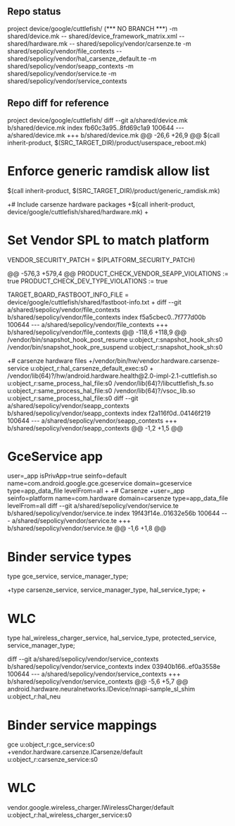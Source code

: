 ## Repo status 

project device/google/cuttlefish/               (*** NO BRANCH ***)
 -m     shared/device.mk
 --     shared/device_framework_matrix.xml
 --     shared/hardware.mk
 --     shared/sepolicy/vendor/carsenze.te
 -m     shared/sepolicy/vendor/file_contexts
 --     shared/sepolicy/vendor/hal_carsenze_default.te
 -m     shared/sepolicy/vendor/seapp_contexts
 -m     shared/sepolicy/vendor/service.te
 -m     shared/sepolicy/vendor/service_contexts

## Repo diff for reference

project device/google/cuttlefish/
diff --git a/shared/device.mk b/shared/device.mk
index fb60c3a95..8fd69c1a9 100644
--- a/shared/device.mk
+++ b/shared/device.mk
@@ -26,6 +26,9 @@ $(call inherit-product, $(SRC_TARGET_DIR)/product/userspace_reboot.mk)
 # Enforce generic ramdisk allow list
 $(call inherit-product, $(SRC_TARGET_DIR)/product/generic_ramdisk.mk)
 
+# Include carsenze hardware packages
+$(call inherit-product, device/google/cuttlefish/shared/hardware.mk)
+
 # Set Vendor SPL to match platform
 VENDOR_SECURITY_PATCH = $(PLATFORM_SECURITY_PATCH)
 
@@ -576,3 +579,4 @@ PRODUCT_CHECK_VENDOR_SEAPP_VIOLATIONS := true
 PRODUCT_CHECK_DEV_TYPE_VIOLATIONS := true
 
 TARGET_BOARD_FASTBOOT_INFO_FILE = device/google/cuttlefish/shared/fastboot-info.txt
+
diff --git a/shared/sepolicy/vendor/file_contexts b/shared/sepolicy/vendor/file_contexts
index f5a5cbec0..7f777d00b 100644
--- a/shared/sepolicy/vendor/file_contexts
+++ b/shared/sepolicy/vendor/file_contexts
@@ -118,6 +118,9 @@
 /vendor/bin/snapshot_hook_post_resume u:object_r:snapshot_hook_sh:s0
 /vendor/bin/snapshot_hook_pre_suspend u:object_r:snapshot_hook_sh:s0
 
+# carsenze hardware files
+/vendor/bin/hw/vendor\.hardware\.carsenze-service u:object_r:hal_carsenze_default_exec:s0
+
 /vendor/lib(64)?/hw/android\.hardware\.health@2\.0-impl-2\.1-cuttlefish\.so  u:object_r:same_process_hal_file:s0
 /vendor/lib(64)?/libcuttlefish_fs.so  u:object_r:same_process_hal_file:s0
 /vendor/lib(64)?/vsoc_lib.so  u:object_r:same_process_hal_file:s0
diff --git a/shared/sepolicy/vendor/seapp_contexts b/shared/sepolicy/vendor/seapp_contexts
index f2a116f0d..04146f219 100644
--- a/shared/sepolicy/vendor/seapp_contexts
+++ b/shared/sepolicy/vendor/seapp_contexts
@@ -1,2 +1,5 @@
 # GceService app
 user=_app isPrivApp=true seinfo=default name=com.android.google.gce.gceservice domain=gceservice type=app_data_file levelFrom=all
+
+# Carsenze
+user=_app seinfo=platform name=com.hardware domain=carsenze type=app_data_file levelFrom=all
diff --git a/shared/sepolicy/vendor/service.te b/shared/sepolicy/vendor/service.te
index 19f43f14e..01632e56b 100644
--- a/shared/sepolicy/vendor/service.te
+++ b/shared/sepolicy/vendor/service.te
@@ -1,6 +1,8 @@
 # Binder service types
 type gce_service,               service_manager_type;
 
+type carsenze_service,               service_manager_type, hal_service_type;
+
 # WLC
 type hal_wireless_charger_service, hal_service_type, protected_service, service_manager_type;
 
diff --git a/shared/sepolicy/vendor/service_contexts b/shared/sepolicy/vendor/service_contexts
index 03940b166..ef0a3558e 100644
--- a/shared/sepolicy/vendor/service_contexts
+++ b/shared/sepolicy/vendor/service_contexts
@@ -5,6 +5,7 @@ android.hardware.neuralnetworks.IDevice/nnapi-sample_sl_shim  u:object_r:hal_neu
 
 # Binder service mappings
 gce                                       u:object_r:gce_service:s0
+vendor.hardware.carsenze.ICarsenze/default          u:object_r:carsenze_service:s0
 
 # WLC
 vendor.google.wireless_charger.IWirelessCharger/default                      u:object_r:hal_wireless_charger_service:s0
